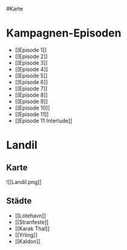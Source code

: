 #Karte

# Kampagnen-Episoden
- [[Episode 1]]
- [[Episode 2]]
- [[Episode 3]]
- [[Episode 4]]
- [[Episode 5]]
- [[Episode 6]]
- [[Episode 7]]
- [[Episode 8]]
- [[Episode 9]]
- [[Episode 10]]
- [[Episode 11]]
- [[Episode 11 Interlude]]

# Landil

## Karte

![[Landil.png]]

## Städte
- [[Lotehavn]]
- [[Stranfeste]]
- [[Karak Thal]]
- [[Yrling]]
- [[Kaldon]]



